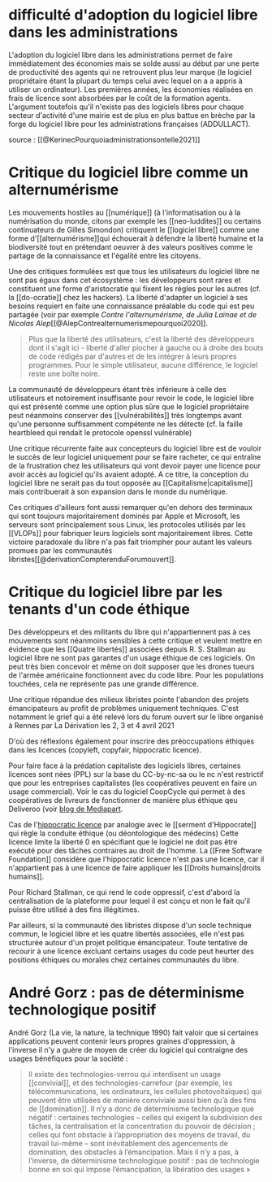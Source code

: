 

# difficulté d'adoption du logiciel libre dans les administrations

L'adoption du logiciel libre dans les administrations permet de faire immédiatement des économies mais se solde aussi au début par une perte de productivité des agents qui ne retrouvent plus leur marque (le logiciel propriétaire étant la plupart du temps celui avec lequel on a a appris à utiliser un ordinateur). Les premières années, les économies réalisées en frais de licence sont absorbées par le coût de la formation agents. 
L'argument toutefois qu'il n'existe pas des logiciels libres pour chaque secteur d'activité d'une mairie est de plus en plus battue en brèche par la forge du logiciel libre pour les administrations françaises (ADDULLACT). 

source : [[@KerinecPourquoiadministrationsontelle2021]]

# Critique du logiciel libre comme un alternumérisme

Les mouvements hostiles au [[numérique]] (à l'informatisation ou à la numérisation du monde, citons par exemple les [[neo-luddites]] ou certains continuateurs de Gilles Simondon) critiquent le [[logiciel libre]] comme une forme d'[[alternumérisme]]qui échouerait à défendre la liberté humaine et la biodiversité tout en prétendant oeuvrer à des valeurs positives comme le partage de la connaissance et l'égalité entre les citoyens.

Une des critiques formulées est que tous les utilisateurs du logiciel libre ne sont pas égaux dans cet écosystème : les développeurs sont rares et constituent une forme d'aristocratie qui fixent les règles pour les autres (cf. la [[do-ocratie]] chez les hackers). La liberté d'adapter un logiciel à ses besoins requiert en faite une connaissance préalable du code qui est peu partagée (voir par exemple *Contre l'alternumérisme, de Julia Laïnae et de Nicolas Alep*[[@AlepContrealternumerismepourquoi2020]]. 

> Plus que la liberté des utilisateurs, c'est la liberté des développeurs dont il s'agit ici - liberté d'aller piocher à gauche ou à droite des bouts de code rédigés par d'autres et de les intégrer à leurs propres programmes. Pour le simple utilisateur, aucune différence, le logiciel reste une boîte noire. 

La communauté de développeurs étant très inférieure à celle des utilisateurs et notoirement insuffisante pour revoir le code, le logiciel libre qui est présenté comme une option plus sûre que le logiciel propriétaire peut néanmoins conserver des [[vulnérabilités]] très longtemps avant qu'une personne suffisamment compétente ne les détecte (cf. la faille heartbleed qui rendait le protocole openssl vulnérable)

Une critique récurrente faite aux concepteurs du logiciel libre est de vouloir le succès de leur logiciel uniquement pour se faire racheter, ce qui entraîne de la frustration chez les utilisateurs qui vont devoir payer une licence pour avoir accès au logiciel qu'ils avaient adopté. A ce titre, la conception du logiciel libre ne serait pas du tout opposée au [[Capitalisme|capitalisme]] mais contribuerait à son expansion dans le monde du numérique.


Ces critiques d'ailleurs font aussi remarquer qu'en dehors des terminaux qui sont toujours majoritairement dominés par Apple et Microsoft, les serveurs sont principalement sous Linux, les protocoles utilisés par les [[VLOPs]] pour fabriquer leurs logiciels sont majoritairement libres. Cette victoire paradoxale du libre n'a pas fait triompher pour autant les valeurs promues par les communautés libristes[[@derivationCompterenduForumouvert]].


# Critique du logiciel libre par les tenants d'un code éthique

Des développeurs et des militants du libre qui n'appartiennent pas à ces mouvements sont néanmoins sensibles à cette critique et veulent mettre en évidence que  les [[Quatre libertés]] associées depuis R. S. Stallman au logiciel libre ne sont pas garantes d'un usage éthique de ces logiciels. 
On peut très bien concevoir et même on doit supposer que les drones tueurs de l'armée américaine fonctionnent avec du code libre. Pour les populations touchées, cela ne représente pas une grande différence. 

Une critique répandue des milieux libristes pointe l'abandon des projets émancipateurs au profit de problèmes uniquement techniques. 
C'est notamment le grief qui a été relevé lors du forum ouvert sur le libre organisé à Rennes par La Dérivation les 2, 3 et 4 avril 2021



D'où des réflexions également pour inscrire des préoccupations éthiques dans les licences (copyleft, copyfair, hippocratic licence). 

Pour faire face à la prédation capitaliste des logiciels libres, certaines licences sont nées (PPL) sur la base du CC-by-nc-sa ou le nc n'est restrictif que pour les entreprises capitalistes (les coopératives peuvent en faire un usage commercial). Voir le cas du logiciel CoopCycle qui permet à des coopératives de livreurs de fonctionner de manière plus éthique qeu Deliveroo (voir [blog de Mediapart](https://blogs.mediapart.fr/coopcycle/blog/170418/comment-proteger-le-logiciel-ouvert-coopcycle-de-la-predation-capitaliste).

Cas de l'[hippocratic licence](https://firstdonoharm.dev/) par analogie avec le [[serment d'Hippocrate]] qui règle la conduite éthique (ou déontologique des médecins)
Cette licence limite la liberté 0 en spécifiant que le logiciel ne doit pas être exécuté pour des tâches contraires au droit de l'homme. 
La [[Free Software Foundation]] considère que l'hippocratic licence n'est pas une licence, car il n'appartient pas à une licence de faire appliquer les [[Droits humains|droits humains]].

Pour Richard Stallman, ce qui rend le code oppressif, c'est d'abord la centralisation de la plateforme pour lequel il est conçu et non le fait qu'il puisse être utilisé à des fins illégitimes. 

Par ailleurs, si la communauté des libristes dispose d'un socle technique commun, le logiciel libre et les quatre libertés associées, elle n'est pas structurée autour d'un projet politique émancipateur. Toute tentative de recourir à une licence excluant certains usages du code peut heurter des positions éthiques ou morales chez certaines communautés du libre. 

# André Gorz : pas de déterminisme technologique positif

André Gorz (La vie, la nature, la technique 1990) fait valoir que si certaines applications peuvent contenir leurs propres graines d'oppression, à l'inverse il n'y a guère de moyen de créer du logiciel qui contraigne des usages bénéfiques pour la société : 

>Il existe des technologies-verrou qui interdisent un usage [[convivial]], et des technologies-carrefour (par exemple, les télécommunications, les ordinateurs, les cellules photovoltaïques) qui peuvent être utilisées de manière conviviale aussi bien qu’à des fins de [[domination]]. Il n’y a donc de déterminisme technologique que négatif : certaines technologies – celles qui exigent la subdivision des tâches, la centralisation et la concentration du pouvoir de décision ; celles qui font obstacle à l’appropriation des moyens de travail, du travail lui-même – sont inévitablement des agencements de domination, des obstacles à l’émancipation. Mais il n’y a pas, à l’inverse, de déterminisme technologique positif : pas de technologie bonne en soi qui impose l’émancipation, la libération des usages »






